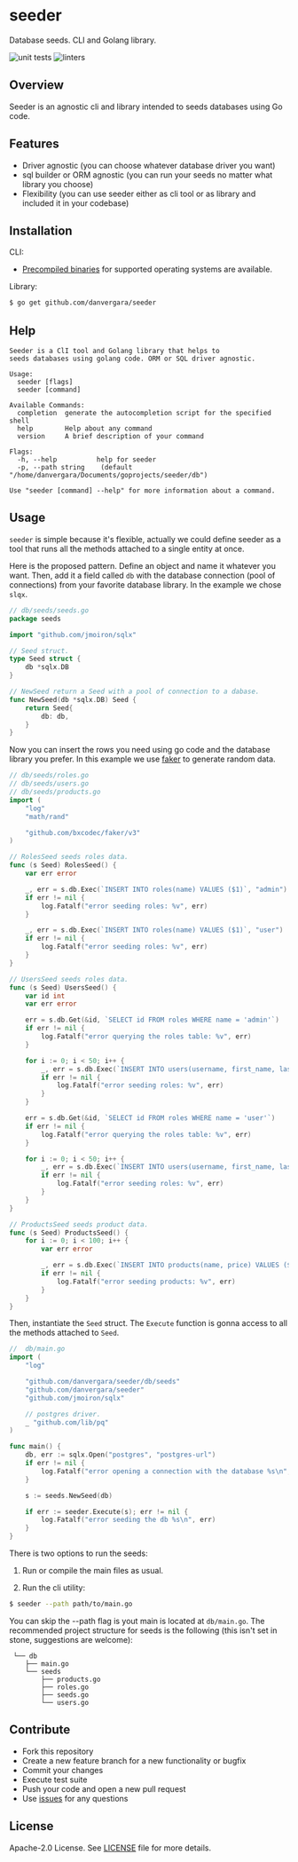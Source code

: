 # seeder

Database seeds. CLI and Golang library.


![unit tests](https://github.com/danvergara/seeder/actions/workflows/test.yaml/badge.svg)
![linters](https://github.com/danvergara/seeder/actions/workflows/lint.yaml/badge.svg)

## Overview

Seeder is an agnostic cli and library intended to seeds databases using Go code.

## Features

* Driver agnostic (you can choose whatever database driver you want)
* sql builder or ORM agnostic (you can run your seeds no matter what library you choose)
* Flexibility (you can use seeder either as cli tool or as library and included it in your codebase)

## Installation

CLI:

- [Precompiled binaries](https://github.com/danvergara/seeder/releases) for supported
operating systems are available.


Library:

```sh
$ go get github.com/danvergara/seeder
```

## Help



```
Seeder is a ClI tool and Golang library that helps to
seeds databases using golang code. ORM or SQL driver agnostic.

Usage:
  seeder [flags]
  seeder [command]

Available Commands:
  completion  generate the autocompletion script for the specified shell
  help        Help about any command
  version     A brief description of your command

Flags:
  -h, --help          help for seeder
  -p, --path string    (default "/home/danvergara/Documents/goprojects/seeder/db")

Use "seeder [command] --help" for more information about a command.

```

## Usage

`seeder` is simple because it's flexible, actually we could define seeder as a tool that runs all the methods attached to a single entity at once.

Here is the proposed pattern. Define an object and name it whatever you want. Then, add it a field called `db` with the database connection (pool of connections) from your favorite database library. In the example we chose `slqx`.

```go
// db/seeds/seeds.go
package seeds

import "github.com/jmoiron/sqlx"

// Seed struct.
type Seed struct {
	db *sqlx.DB
}

// NewSeed return a Seed with a pool of connection to a dabase.
func NewSeed(db *sqlx.DB) Seed {
	return Seed{
		db: db,
	}
}
```

Now you can insert the rows you need using go code and the database library you prefer. In this example we use [faker](https://github.com/bxcodec/faker) to generate random data.

```go
// db/seeds/roles.go
// db/seeds/users.go
// db/seeds/products.go
import (
	"log"
	"math/rand"

	"github.com/bxcodec/faker/v3"
)

// RolesSeed seeds roles data.
func (s Seed) RolesSeed() {
	var err error

	_, err = s.db.Exec(`INSERT INTO roles(name) VALUES ($1)`, "admin")
	if err != nil {
		log.Fatalf("error seeding roles: %v", err)
	}

	_, err = s.db.Exec(`INSERT INTO roles(name) VALUES ($1)`, "user")
	if err != nil {
		log.Fatalf("error seeding roles: %v", err)
	}
}

// UsersSeed seeds roles data.
func (s Seed) UsersSeed() {
	var id int
	var err error

	err = s.db.Get(&id, `SELECT id FROM roles WHERE name = 'admin'`)
	if err != nil {
		log.Fatalf("error querying the roles table: %v", err)
	}

	for i := 0; i < 50; i++ {
		_, err = s.db.Exec(`INSERT INTO users(username, first_name, last_name, role_id) VALUES ($1, $2, $3, $4)`, faker.Username(), faker.FirstName(), faker.LastName(), id)
		if err != nil {
			log.Fatalf("error seeding roles: %v", err)
		}
	}

	err = s.db.Get(&id, `SELECT id FROM roles WHERE name = 'user'`)
	if err != nil {
		log.Fatalf("error querying the roles table: %v", err)
	}

	for i := 0; i < 50; i++ {
		_, err = s.db.Exec(`INSERT INTO users(username, first_name, last_name, role_id) VALUES ($1, $2, $3, $4)`, faker.Username(), faker.FirstName(), faker.LastName(), id)
		if err != nil {
			log.Fatalf("error seeding roles: %v", err)
		}
	}
}

// ProductsSeed seeds product data.
func (s Seed) ProductsSeed() {
	for i := 0; i < 100; i++ {
		var err error

		_, err = s.db.Exec(`INSERT INTO products(name, price) VALUES ($1, $2)`, faker.Word(), rand.Float32())
		if err != nil {
			log.Fatalf("error seeding products: %v", err)
		}
	}
}
```

Then, instantiate the `Seed` struct. The `Execute` function is gonna access to all the methods attached to `Seed`.

```go
//  db/main.go
import (
	"log"

	"github.com/danvergara/seeder/db/seeds"
	"github.com/danvergara/seeder"
	"github.com/jmoiron/sqlx"

	// postgres driver.
	_ "github.com/lib/pq"
)

func main() {
	db, err := sqlx.Open("postgres", "postgres-url")
	if err != nil {
		log.Fatalf("error opening a connection with the database %s\n", err)
	}

	s := seeds.NewSeed(db)

	if err := seeder.Execute(s); err != nil {
		log.Fatalf("error seeding the db %s\n", err)
	}
}
```

There is two options to run the seeds:


1. Run or compile the main files as usual.

2. Run the cli utility:

```sh
$ seeder --path path/to/main.go
```

You can skip the --path flag is yout main is located at `db/main.go`. The recommended project structure for seeds is the following (this isn't set in stone, suggestions are welcome):

```
 └── db
    ├── main.go
    └── seeds
        ├── products.go
        ├── roles.go
        ├── seeds.go
        └── users.go
```

## Contribute

- Fork this repository
- Create a new feature branch for a new functionality or bugfix
- Commit your changes
- Execute test suite
- Push your code and open a new pull request
- Use [issues](https://github.com/danvergara/seeder/issues) for any questions

## License
Apache-2.0 License. See [LICENSE](LICENSE) file for more details.

